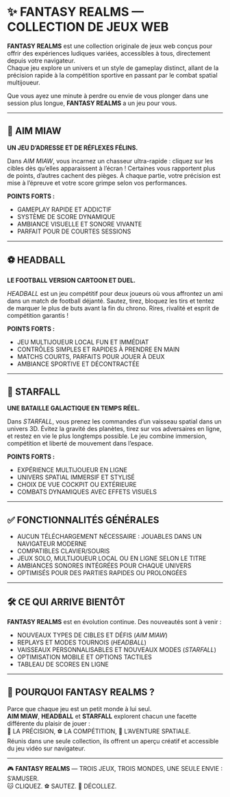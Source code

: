 # ✨ FANTASY REALMS — COLLECTION DE JEUX WEB

**FANTASY REALMS** est une collection originale de jeux web conçus pour offrir des expériences ludiques variées, accessibles à tous, directement depuis votre navigateur.  
Chaque jeu explore un univers et un style de gameplay distinct, allant de la précision rapide à la compétition sportive en passant par le combat spatial multijoueur.

Que vous ayez une minute à perdre ou envie de vous plonger dans une session plus longue, **FANTASY REALMS** a un jeu pour vous.

---

## 🐾 AIM MIAW

**UN JEU D’ADRESSE ET DE RÉFLEXES FÉLINS.**

Dans *AIM MIAW*, vous incarnez un chasseur ultra-rapide : cliquez sur les cibles dès qu’elles apparaissent à l’écran ! Certaines vous rapportent plus de points, d’autres cachent des pièges. À chaque partie, votre précision est mise à l’épreuve et votre score grimpe selon vos performances.

**POINTS FORTS :**
- GAMEPLAY RAPIDE ET ADDICTIF  
- SYSTÈME DE SCORE DYNAMIQUE  
- AMBIANCE VISUELLE ET SONORE VIVANTE  
- PARFAIT POUR DE COURTES SESSIONS

---

## ⚽ HEADBALL

**LE FOOTBALL VERSION CARTOON ET DUEL.**

*HEADBALL* est un jeu compétitif pour deux joueurs où vous affrontez un ami dans un match de football déjanté. Sautez, tirez, bloquez les tirs et tentez de marquer le plus de buts avant la fin du chrono. Rires, rivalité et esprit de compétition garantis !

**POINTS FORTS :**
- JEU MULTIJOUEUR LOCAL FUN ET IMMÉDIAT  
- CONTRÔLES SIMPLES ET RAPIDES À PRENDRE EN MAIN  
- MATCHS COURTS, PARFAITS POUR JOUER À DEUX  
- AMBIANCE SPORTIVE ET DÉCONTRACTÉE

---

## 🚀 STARFALL

**UNE BATAILLE GALACTIQUE EN TEMPS RÉEL.**

Dans *STARFALL*, vous prenez les commandes d’un vaisseau spatial dans un univers 3D. Évitez la gravité des planètes, tirez sur vos adversaires en ligne, et restez en vie le plus longtemps possible. Le jeu combine immersion, compétition et liberté de mouvement dans l’espace.

**POINTS FORTS :**
- EXPÉRIENCE MULTIJOUEUR EN LIGNE  
- UNIVERS SPATIAL IMMERSIF ET STYLISÉ  
- CHOIX DE VUE COCKPIT OU EXTÉRIEURE  
- COMBATS DYNAMIQUES AVEC EFFETS VISUELS

---

## ✅ FONCTIONNALITÉS GÉNÉRALES

- AUCUN TÉLÉCHARGEMENT NÉCESSAIRE : JOUABLES DANS UN NAVIGATEUR MODERNE  
- COMPATIBLES CLAVIER/SOURIS  
- JEUX SOLO, MULTIJOUEUR LOCAL OU EN LIGNE SELON LE TITRE  
- AMBIANCES SONORES INTÉGRÉES POUR CHAQUE UNIVERS  
- OPTIMISÉS POUR DES PARTIES RAPIDES OU PROLONGÉES

---

## 🛠️ CE QUI ARRIVE BIENTÔT

**FANTASY REALMS** est en évolution continue. Des nouveautés sont à venir :

- NOUVEAUX TYPES DE CIBLES ET DÉFIS (*AIM MIAW*)  
- REPLAYS ET MODES TOURNOIS (*HEADBALL*)  
- VAISSEAUX PERSONNALISABLES ET NOUVEAUX MODES (*STARFALL*)  
- OPTIMISATION MOBILE ET OPTIONS TACTILES  
- TABLEAU DE SCORES EN LIGNE

---

## 🧩 POURQUOI FANTASY REALMS ?

Parce que chaque jeu est un petit monde à lui seul.  
**AIM MIAW**, **HEADBALL** et **STARFALL** explorent chacun une facette différente du plaisir de jouer :  
🎯 LA PRÉCISION, ⚽ LA COMPÉTITION, 🚀 L’AVENTURE SPATIALE.  
Réunis dans une seule collection, ils offrent un aperçu créatif et accessible du jeu vidéo sur navigateur.


---

🎮 **FANTASY REALMS** — TROIS JEUX, TROIS MONDES, UNE SEULE ENVIE : S’AMUSER.  
🐱 CLIQUEZ. ⚽ SAUTEZ. 🚀 DÉCOLLEZ.
